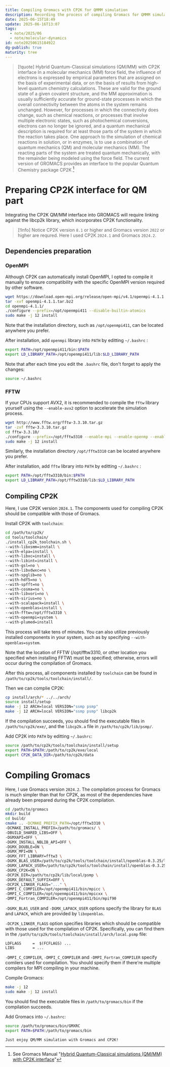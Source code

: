```yaml
---
title: Compiling Gromacs with CP2K for QMMM simulation
description: Recording the process of compiling Gromacs for QMMM simulation with CP2K
date: 2025-06-15T18:49
update: 2025-06-16T13:07
tags:
  - note/2025/06
  - note/molecular-dynamics
id: note20250615184922
dg-publish: true
maturity: tree
---
```

> [!quote] Hybrid Quantum-Classical simulations (QM/MM) with CP2K interface
> In a molecular mechanics (MM) force field, the influence of electrons is expressed by empirical parameters that are assigned on the basis of experimental data, or on the basis of results from high-level quantum chemistry calculations. These are valid for the ground state of a given covalent structure, and the MM approximation is usually sufficiently accurate for ground-state processes in which the overall connectivity between the atoms in the system remains unchanged. However, for processes in which the connectivity does change, such as chemical reactions, or processes that involve multiple electronic states, such as photochemical conversions, electrons can no longer be ignored, and a quantum mechanical description is required for at least those parts of the system in which the reaction takes place. One approach to the simulation of chemical reactions in solution, or in enzymes, is to use a combination of quantum mechanics (QM) and molecular mechanics (MM). The reacting parts of the system are treated quantum mechanically, with the remainder being modeled using the force field. The current version of GROMACS provides an interface to the popular Quantum Chemistry package CP2K [^1]

# Preparing CP2K interface for QM part
Integrating the CP2K QM/MM interface into GROMACS will require linking against the libcp2k library, which incorporates CP2K functionality.

> [!Info] Notice
> CP2K version `8.1` or higher and Gromacs version `2022` or higher are requred. Here I used CP2K `2024.1` and Gromacs `2024.2`.

## Dependencies preparation
### OpenMPI
Although CP2K can automatically install OpenMPI, I opted to compile it manually to ensure compatibility with the specific OpenMPI version required by other software.

```bash
wget https://download.open-mpi.org/release/open-mpi/v4.1/openmpi-4.1.1.tar.bz2
tar -xvf openmpi-4.1.1.tar.bz2
cd openmpi-4.1.1/
./configure --prefix=/opt/openmpi411 --disable-builtin-atomics
sudo make -j 12 install
```

Note that the installation directory, such as `/opt/openmpi411`, can be located anywhere you prefer.

After installation, add `openmpi` library into `PATH` by editting `~/.bashrc` :
``` bash ~/.bashrc
export PATH=/opt/openmpi411/bin:$PATH
export LD_LIBRARY_PATH=/opt/openmpi411/lib:$LD_LIBRARY_PATH
```

Note that after each time you edit the `.bashrc` file, don't forget to apply the changes:
```bash
source ~/.bashrc
```

### FFTW
If your CPUs support AVX2, it is recommended to compile the `fftw` library yourself using the `--enable-avx2` option to accelerate the simulation process.

``` bash
wget http://www.fftw.org/fftw-3.3.10.tar.gz
tar -zxf fftw-3.3.10.tar.gz
cd fftw-3.3.10/
./configure --prefix=/opt/fftw3310 --enable-mpi --enable-openmp --enable-sse2 --enable-avx --enable-float --enable-shared --enable-avx2
sudo make -j 12 install
```

Similarly, the installation directory `/opt/fftw3310` can be located anywhere you prefer.

After installation, add `fftw` library into `PATH` by editting `~/.bashrc` :
``` bash ~/.bashrc
export PATH=/opt/fftw3310/bin:$PATH
export LD_LIBRARY_PATH=/opt/fftw3310/lib:$LD_LIBRARY_PATH
```

## Compiling CP2K
Here, I use CP2K version `2024.1`. The components used for compiling CP2K should be compatible with those of Gromacs.

Install CP2K with `toolchain`:
``` bash
cd /path/to/cp2k/
cd tools/toolchain/
./install_cp2k_toolchain.sh \
--with-libxsmm=install \
--with-elpa=install \
--with-libxc=install \
--with-libint=install \
--with-gsl=no \
--with-libvdwxc=no \
--with-spglib=no \
--with-hdf5=no \
--with-spfft=no \
--with-cosma=no \
--with-libvori=no \
--with-sirius=no \
--with-scalapack=install \
--with-openblas=install \
--with-fftw=/opt/fftw3310 \
--with-openmpi=system \
--with-plumed=install
```

This process will take tens of minutes. You can also utilize previously installed components in your system, such as by specifying `--with-openblas=system`.

Note that the location of FFTW (/opt/fftw3310, or other location you specified when installing FFTW) must be specified; otherwise, errors will occur during the compilation of Gromacs.

After this process, all components installed by `toolchain` can be found in `/path/to/cp2k/tools/toolchain/install/`.

Then we can complie CP2K:
``` bash
cp install/arch/* ../../arch/
source install/setup
make -j 12 ARCH=local VERSION="ssmp psmp"
make -j 12 ARCH=local VERSION="ssmp psmp" libcp2k
```

If the compilation succeeds, you should find the executable files in `/path/to/cp2k/exe/`, and the `libcp2k.a` file in `/path/to/cp2k/lib/psmp/`.

Add CP2K into `PATH` by editting `~/.bashrc`:
```bash ~/.bashrc
source /path/to/cp2k/tools/toolchain/install/setup
export PATH=$PATH:/path/to/cp2k/exe/local
export CP2K_DATA_DIR=/path/to/cp2k/data
```

# Compiling Gromacs
Here, I use Gromacs version `2024.2`. The compilation process for Gromacs is much simpler than that for CP2K, as most of the dependencies have already been prepared during the CP2K compilation.

``` bash
cd /path/to/gromacs
mkdir build
cd build/
cmake .. -DCMAKE_PREFIX_PATH=/opt/fftw3310 \
-DCMAKE_INSTALL_PREFIX=/path/to/gromacs/ \
-DBUILD_SHARED_LIBS=OFF \
-DGMXAPI=OFF \
-DGMX_INSTALL_NBLIB_API=OFF \
-DGMX_DOUBLE=ON \
-DGMX_MPI=ON \
-DGMX_FFT_LIBRARY=fftw3 \
-DGMX_BLAS_USER=/path/to/cp2k/tools/toolchain/install/openblas-0.3.25/lib/libopenblas.so \
-DGMX_LAPACK_USER=/path/to/cp2k/tools/toolchain/install/openblas-0.3.25/lib/libopenblas.so \
-DGMX_CP2K=ON \
-DCP2K_DIR=/path/to/cp2k/lib/local/psmp \
-DGMX_DEFAULT_SUFFIX=OFF \
-DCP2K_LINKER_FLAGS="..." \
-DMPI_C_COMPILER=/opt/openmpi411/bin/mpicc \
-DMPI_C_COMPILER=/opt/openmpi411/bin/mpicxx \
-DMPI_Fortran_COMPILER=/opt/openmpi411/bin/mpif90
```

`-DGMX_BLAS_USER` and `-DGMX_LAPACK_USER` options specify the library for `BLAS` and `LAPACK`, which are provided by `libopenblas`.

`-DCP2K_LINKER_FLAGS` option specifies libraries which should be compatible with those used for the compilation of CP2K. Specifically, you can find them in the `/path/to/cp2k/tools/toolchain/install/arch/local.psmp` file:
```
LDFLAGS     =  $(FCFLAGS) ...
LIBS        = ...
```

`-DMPI_C_COMPILER`, `-DMPI_C_COMPILER` and `-DMPI_Fortran_COMPILER` specify comilers used for compilation. You should specify them if there're multiple compilers for MPI compiling in your machine.

Compile Gromacs:
```bash
make -j 12
sudo make -j 12 install
```

You should find the executable files in `/path/to/gromacs/bin` if the compilation succeeds.

Add Gromacs into `~/.bashrc`:
```bash
source /path/to/gromacs/bin/GMXRC
export PATH=$PATH:/path/to/gromacs/bin
```

```poetry
Just enjoy QM/MM simulation with Gromacs and CP2K!
```

[^1]: See Gromacs Manual "[Hybrid Quantum-Classical simulations (QM/MM) with CP2K interface](https://manual.gromacs.org/current/reference-manual/special/qmmm.html)"